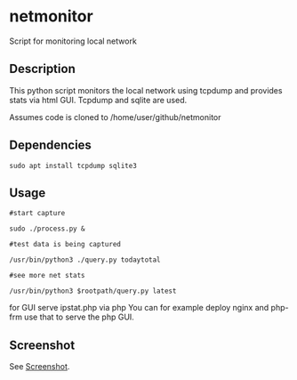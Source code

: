 # netmonitor

Script for monitoring local network

## Description

This python script monitors the local network using tcpdump and provides stats
via html GUI. Tcpdump and sqlite are used.

Assumes code is cloned to /home/user/github/netmonitor

## Dependencies

```
sudo apt install tcpdump sqlite3
```

## Usage

```
#start capture

sudo ./process.py &

#test data is being captured

/usr/bin/python3 ./query.py todaytotal

#see more net stats

/usr/bin/python3 $rootpath/query.py latest
```

for GUI
serve ipstat.php via php
You can for example deploy nginx and php-frm use that to serve the php GUI.

## Screenshot

See [Screenshot](https://github.com/mtseet/netmonitor/blob/master/Screenshot%20from%202022-01-16%2013-53-04.png).

